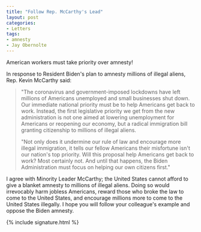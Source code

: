 ```yaml
---
title: "Follow Rep. McCarthy's Lead"
layout: post
categories:
- Letters
tags:
- amnesty
- Jay Obernolte
---
```


American workers must take priority over amnesty!

In response to Resident Biden's plan to amnesty millions of illegal aliens, Rep. Kevin McCarthy said:

> "The coronavirus and government-imposed lockdowns have left millions of Americans unemployed and small businesses shut down. Our immediate national priority must be to help Americans get back to work. Instead, the first legislative priority we get from the new administration is not one aimed at lowering unemployment for Americans or reopening our economy, but a radical immigration bill granting citizenship to millions of illegal aliens.
>
> "Not only does it undermine our rule of law and encourage more illegal immigration, it tells our fellow Americans their misfortune isn't our nation's top priority. Will this proposal help Americans get back to work? Most certainly not. And until that happens, the Biden Administration must focus on helping our own citizens first."

I agree with Minority Leader McCarthy; the United States cannot afford to give a blanket amnesty to millions of illegal aliens. Doing so would irrevocably harm jobless Americans, reward those who broke the law to come to the United States, and encourage millions more to come to the United States illegally. I hope you will follow your colleague's example and oppose the Biden amnesty.

{% include signature.html %}
